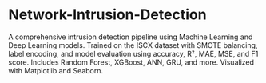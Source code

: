 # Network-Intrusion-Detection
A comprehensive intrusion detection pipeline using Machine Learning and Deep Learning models. Trained on the ISCX dataset with SMOTE balancing, label encoding, and model evaluation using accuracy, R², MAE, MSE, and F1 score. Includes Random Forest, XGBoost, ANN, GRU, and more. Visualized with Matplotlib and Seaborn.
